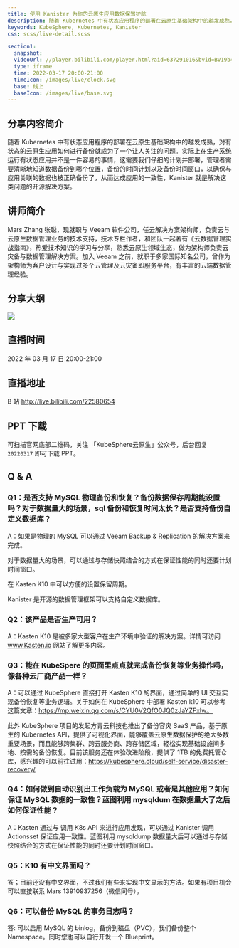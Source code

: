 ```yaml
---
title: 使用 Kanister 为你的云原生应用数据保驾护航
description: 随着 Kubernetes 中有状态应用程序的部署在云原生基础架构中的越发成熟，对有状态的云原生应用如何进行备份就成为了一个让人关注的问题。实际上在生产系统运行有状态应用并不是一件容易的事情，这需要我们仔细的计划并部署，管理者需要清晰地知道数据备份到哪个位置，备份的时间计划以及备份时间窗口，以确保与应用关联的数据也被正确备份了，从而达成应用的一致性，Kanister 就是解决这类问题的开源解决方案。
keywords: KubeSphere, Kubernetes, Kanister
css: scss/live-detail.scss

section1:
  snapshot: 
  videoUrl: //player.bilibili.com/player.html?aid=637291016&bvid=BV19b4y1H7pa&cid=552384030&page=1&high_quality=1
  type: iframe
  time: 2022-03-17 20:00-21:00
  timeIcon: /images/live/clock.svg
  base: 线上
  baseIcon: /images/live/base.svg
---
```

## 分享内容简介

随着 Kubernetes 中有状态应用程序的部署在云原生基础架构中的越发成熟，对有状态的云原生应用如何进行备份就成为了一个让人关注的问题。实际上在生产系统运行有状态应用并不是一件容易的事情，这需要我们仔细的计划并部署，管理者需要清晰地知道数据备份到哪个位置，备份的时间计划以及备份时间窗口，以确保与应用关联的数据也被正确备份了，从而达成应用的一致性，Kanister 就是解决这类问题的开源解决方案。

## 讲师简介

Mars Zhang 张聪，现就职与 Veeam 软件公司，任云解决方案架构师，负责云与云原生数据管理业务的技术支持，技术专栏作者，和团队一起著有《云数据管理实战指南》，热爱技术知识的学习与分享，熟悉云原生领域生态，做为架构师负责云灾备与数据管理解决方案。加入 Veeam 之前，就职于多家国际知名公司，曾作为架构师为客户设计与实现过多个云管理及云灾备即服务平台，有丰富的云端数据管理经验。

## 分享大纲

![](https://pek3b.qingstor.com/kubesphere-community/images/kasten0317-live.png)

## 直播时间

2022 年 03 月 17 日 20:00-21:00

## 直播地址

B 站  http://live.bilibili.com/22580654

## PPT 下载

可扫描官网底部二维码，关注 「KubeSphere云原生」公众号，后台回复 `20220317` 即可下载 PPT。

## Q & A

### Q1：是否支持 MySQL 物理备份和恢复？备份数据保存周期能设置吗？对于数据量大的场景，sql 备份和恢复时间太长？是否支持备份自定义数据库？

A：如果是物理的 MySQL 可以通过 Veeam Backup & Replication 的解决方案来完成。

对于数据量大的场景，可以通过与存储快照结合的方式在保证性能的同时还要计划时间窗口。

在 Kasten K10 中可以方便的设置保留周期。

Kanister 是开源的数据管理框架可以支持自定义数据库。

### Q2：该产品是否生产可用？

A：Kasten K10 是被多家大型客户在生产环境中验证的解决方案。详情可访问 www.Kasten.io 网站了解更多内容。 

### Q3：能在 KubeSpere 的页面里点点就完成备份恢复等业务操作吗，像各种云厂商产品一样？
A：可以通过 KubeSphere 直接打开 Kasten K10 的界面，通过简单的 UI 交互实现备份恢复等业务逻辑。关于如何在 KubeSphere 中部署 Kasten k10 可以参考这篇文章：https://mp.weixin.qq.com/s/CYU0V2QfO0JQ0zJaYZFxIw。

此外 KubeSphere 项目的发起方青云科技也推出了备份容灾 SaaS 产品，基于原生的 Kubernetes API，提供了可视化界面，能够覆盖云原生数据保护的绝大多数重要场景，而且能够跨集群、跨云服务商、跨存储区域，轻松实现基础设施间多地、按需的备份恢复。目前该服务还在体验改进阶段，提供了 1TB 的免费托管仓库，感兴趣的可以前往试用：https://kubesphere.cloud/self-service/disaster-recovery/

### Q4：如何做到自动识别出工作负载为 MySQL 或者是其他应用？如何保证 MySQL 数据的一致性？蓝图利用 mysqldum 在数据量大了之后如何保证性能？

A：Kasten 通过与 调用 K8s API 来进行应用发现，可以通过 Kanister 调用 Actionsset 保证应用一致性。蓝图利用 mysqldump 数据量大后可以通过与存储快照结合的方式在保证性能的同时还要计划时间窗口。

### Q5：K10 有中文界面吗？

答；目前还没有中文界面，不过我们有些来实现中文显示的方法。如果有项目机会可以直接联系 Mars 13910937256（微信同号）。

### Q6：可以备份 MySQL 的事务日志吗？

答: 可以启用 MySQL 的 binlog，备份到磁盘（PVC），我们备份整个 Namespace。同时您也可以自行开发一个 Blueprint。 
